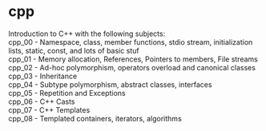 # cpp
Introduction to C++ with the following subjects:<br />
cpp_00 - Namespace, class, member functions, stdio stream, initialization lists, static, const, and lots of basic stuf<br />
cpp_01 - Memory allocation, References, Pointers to members, File streams<br />
cpp_02 - Ad-hoc polymorphism, operators overload and canonical classes<br />
cpp_03 - Inheritance<br />
cpp_04 - Subtype polymorphism, abstract classes, interfaces<br />
cpp_05 - Repetition and Exceptions<br />
cpp_06 - C++ Casts<br />
cpp_07 - C++ Templates<br />
cpp_08 - Templated containers, iterators, algorithms<br />
